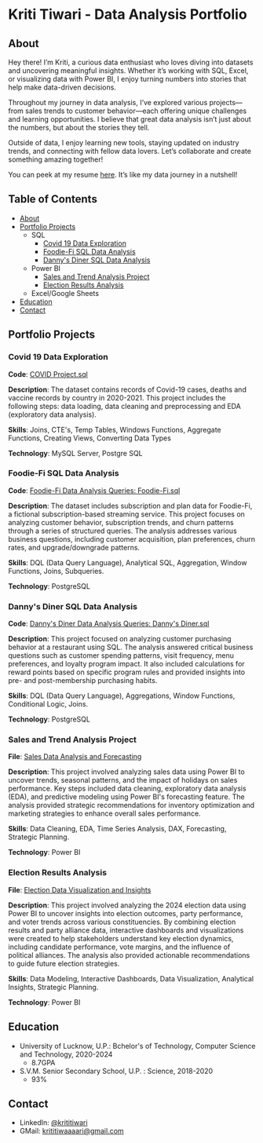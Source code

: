 # Kriti Tiwari - Data Analysis Portfolio

## About

Hey there! 
I’m Kriti, a curious data enthusiast who loves diving into datasets and uncovering meaningful insights. Whether it’s working with SQL, Excel, or visualizing data with Power BI, I enjoy turning numbers into stories that help make data-driven decisions.

Throughout my journey in data analysis, I’ve explored various projects—from sales trends to customer behavior—each offering unique challenges and learning opportunities. I believe that great data analysis isn’t just about the numbers, but about the stories they tell.

Outside of data, I enjoy learning new tools, staying updated on industry trends, and connecting with fellow data lovers. Let’s collaborate and create something amazing together!

You can peek at my resume [here](Kriti_Tiwari_DA.pdf). It’s like my data journey in a nutshell!

## Table of Contents

- [About](#about) 
- [Portfolio Projects](#portfolio-projects)
  - SQL
    - [Covid 19 Data Exploration](covid-19-data-exploration)
    - [Foodie-Fi SQL Data Analysis](foodie-fi-sql-data-analysis)
    - [Danny's Diner SQL Data Analysis](danny's-diner-sql-data-analysis)
  - Power BI
    - [Sales and Trend Analysis Project](sales-and-trend-analysis-project)
    - [Election Results Analysis](election-results-analysis)
  - Excel/Google Sheets
- [Education](#education)
- [Contact](#contact)

## Portfolio Projects
### Covid 19 Data Exploration
**Code**: [COVID Project.sql](https://github.com/tiwarikriti/Mentorness/blob/main/COVID%20Spread%20Analysis/COVID.sql)

**Description**: The dataset contains records of Covid-19 cases, deaths and vaccine records by country in 2020-2021. This project includes the following steps: data loading, data cleaning and preprocessing and EDA (exploratory data analysis).

**Skills**: Joins, CTE's, Temp Tables, Windows Functions, Aggregate Functions, Creating Views, Converting Data Types

**Technology**: MySQL Server, Postgre SQL

### Foodie-Fi SQL Data Analysis
**Code**: [Foodie-Fi Data Analysis Queries: Foodie-Fi.sql](https://github.com/tiwarikriti/Data-Analysis/blob/main/Business%20Case%20Studies/Foodie-Fi%20queries.sql)

**Description**: The dataset includes subscription and plan data for Foodie-Fi, a fictional subscription-based streaming service. This project focuses on analyzing customer behavior, subscription trends, and churn patterns through a series of structured queries. The analysis addresses various business questions, including customer acquisition, plan preferences, churn rates, and upgrade/downgrade patterns.

**Skills**: DQL (Data Query Language), Analytical SQL, Aggregation, Window Functions, Joins, Subqueries.

**Technology**: PostgreSQL

### Danny's Diner SQL Data Analysis
**Code**: [Danny's Diner Data Analysis Queries: Danny's Diner.sql](https://github.com/tiwarikriti/Data-Analysis/blob/main/Business%20Case%20Studies/Danny's%20Diner.sql)

**Description**: This project focused on analyzing customer purchasing behavior at a restaurant using SQL. The analysis answered critical business questions such as customer spending patterns, visit frequency, menu preferences, and loyalty program impact. It also included calculations for reward points based on specific program rules and provided insights into pre- and post-membership purchasing habits.

**Skills**: DQL (Data Query Language), Aggregations, Window Functions, Conditional Logic, Joins.

**Technology**: PostgreSQL

### Sales and Trend Analysis Project
**File**: [Sales Data Analysis and Forecasting](https://github.com/tiwarikriti/Data-Analysis/tree/main/Walmart%20EDA%20and%20Predictive%20Analysis)

**Description**: This project involved analyzing sales data using Power BI to uncover trends, seasonal patterns, and the impact of holidays on sales performance. Key steps included data cleaning, exploratory data analysis (EDA), and predictive modeling using Power BI's forecasting feature. The analysis provided strategic recommendations for inventory optimization and marketing strategies to enhance overall sales performance.

**Skills**: Data Cleaning, EDA, Time Series Analysis, DAX, Forecasting, Strategic Planning.

**Technology**: Power BI

### Election Results Analysis
**File**: [Election Data Visualization and Insights](https://github.com/tiwarikriti/Mentorness/tree/main/2024%20Election%20Result%20Analysis)

**Description**: This project involved analyzing the 2024 election data using Power BI to uncover insights into election outcomes, party performance, and voter trends across various constituencies. By combining election results and party alliance data, interactive dashboards and visualizations were created to help stakeholders understand key election dynamics, including candidate performance, vote margins, and the influence of political alliances. The analysis also provided actionable recommendations to guide future election strategies.

**Skills**: Data Modeling, Interactive Dashboards, Data Visualization, Analytical Insights, Strategic Planning.

**Technology**: Power BI

## Education
- University of Lucknow, U.P.: Bchelor's of Technology, Computer Science and Technology, 2020-2024
  - 8.7GPA
- S.V.M. Senior Secondary School, U.P. : Science, 2018-2020
  - 93%

## Contact
- LinkedIn: [@krititiwari](https://www.linkedin.com/in/tiwarikriti)
- GMail: [krititiwaaaari@gmail.com](mailto:krititiwaaaari@gmail.com)
